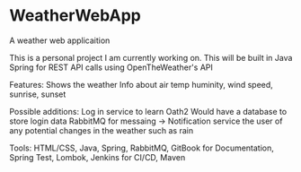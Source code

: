 # WeatherWebApp
A weather web applicaition

This is a personal project I am currently working on. This will be built in Java Spring for REST API calls using OpenTheWeather's API

Features:
Shows the weather
Info about air temp
huminity, wind speed, sunrise, sunset

Possible additions:
Log in service to learn Oath2
Would have a database to store login data
RabbitMQ for messaing -> Notification service the user of any potential changes in the weather such as rain 

Tools:
HTML/CSS, Java, Spring, RabbitMQ, GitBook for Documentation, Spring Test, Lombok, Jenkins for CI/CD, Maven
